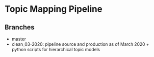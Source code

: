 # Topic Mapping Pipeline

## Branches

- master
- clean_03-2020: pipeline source and production as of March 2020 + python scripts for hierarchical topic models

